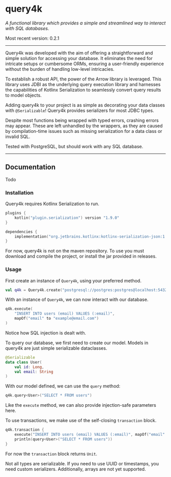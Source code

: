 # query4k
*A functional library which provides a simple and streamlined way to interact
with SQL databases.*

Most recent version: 0.2.1

---

Query4k was developed with the aim of offering a straightforward and 
simple solution for accessing your database. 
It eliminates the need for intricate setups or cumbersome ORMs, 
ensuring a user-friendly experience without the burden of handling 
low-level intricacies.

To establish a robust API, the power of the Arrow library is leveraged. This
library uses
JDBI as the underlying query execution library and harnesses the capabilities
of Kotlinx Serialization to seamlessly convert query results to model objects. 

Adding query4k to your project is as simple as decorating your data classes 
with `@Serializable`! Query4k provides serializers for most JDBC types.

Despite most functions being wrapped with typed errors, crashing errors may
appear. These are left unhandled by the wrappers, as they are caused by
compilation-time issues such as missing serialization for a data class
or invalid SQL.

Tested with PostgreSQL, but should work with any SQL database.

---
## Documentation

Todo


### Installation
Query4k requires Kotlinx Serialization to run. 

```kotlin
plugins {
    kotlin("plugin.serialization") version "1.9.0"
}

dependencies {
    implementation("org.jetbrains.kotlinx:kotlinx-serialization-json:1.5.1")
}
```

For now, query4k is not on the maven repository. To use you must
download and compile the project, or install the jar provided in releases.

### Usage

First create an instance of `Query4k`, using your preferred method.
```kotlin
val q4k = Query4k.create("postgresql://postgres:postgres@localhost:5432/postgres")
```

With an instance of `Query4k`, we can now interact with our database.
```kotlin
q4k.execute(
    "INSERT INTO users (email) VALUES (:email)", 
    mapOf("email" to "example@email.com")
)
```

Notice how SQL injection is dealt with.

To query our database, we first need to create our model. Models in query4k are
just simple serializable dataclasses.
```kotlin
@Serializable
data class User(
    val id: Long,
    val email: String
)
```
With our model defined, we can use the `query` method:
```kotlin
q4k.query<User>("SELECT * FROM users")
```
Like the `execute` method, we can also provide injection-safe parameters here.

To use transactions, we make use of the self-closing `transaction` block.
```kotlin
q4k.transaction {
    execute("INSERT INTO users (email) VALUES (:email)", mapOf("email" to "example"))
    println(query<User>("SELECT * FROM users"))
}
```

For  now the `transaction` block returns `Unit`. 

Not all types are serializable. If you need to use UUID or timestamps, you need 
custom serializers.
Additionally, arrays are not yet supported.
